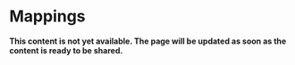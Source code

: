 # Mappings

**This content is not yet available. The page will be updated as soon as the content is ready to be shared.**